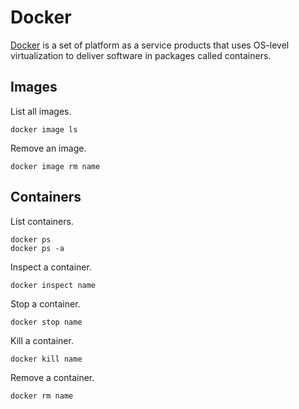 # Docker

[Docker](https://www.docker.com/) is a set of platform as a service products that uses OS-level virtualization to deliver software in packages called containers.

## Images

List all images.
```
docker image ls
```

Remove an image.
```
docker image rm name
```

## Containers

List containers.
```
docker ps
docker ps -a
```

Inspect a container.
```
docker inspect name
```

Stop a container.
```
docker stop name
```

Kill a container.
```
docker kill name
```

Remove a container.
```
docker rm name
```